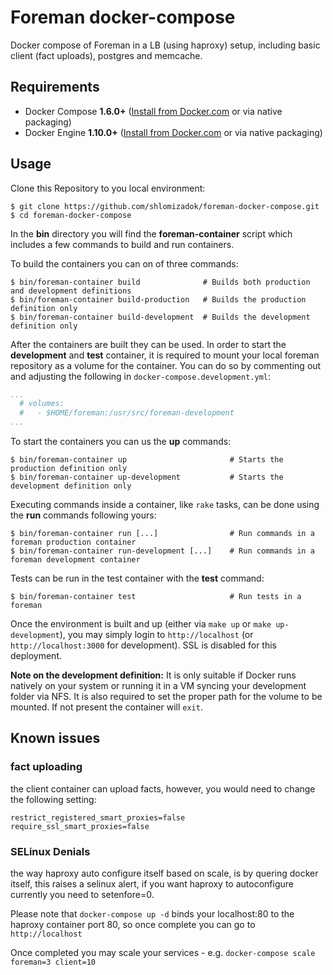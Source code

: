 # Foreman docker-compose

Docker compose of Foreman in a LB (using haproxy) setup, including basic client (fact uploads), postgres and memcache.

## Requirements

  * Docker Compose **1.6.0+** ([Install from Docker.com](https://docs.docker.com/compose/install/) or via native packaging)
  * Docker Engine **1.10.0+** ([Install from Docker.com](https://docs.docker.com/engine/installation/linux/rhel/) or via native packaging)

## Usage

Clone this Repository to you local environment:

```shell
$ git clone https://github.com/shlomizadok/foreman-docker-compose.git
$ cd foreman-docker-compose
```
In the **bin** directory you will find the **foreman-container** script which includes a few commands to build and run containers.

To build the containers you can on of three commands:

```shell
$ bin/foreman-container build              # Builds both production and development definitions
$ bin/foreman-container build-production   # Builds the production definition only
$ bin/foreman-container build-development  # Builds the development definition only
```

After the containers are built they can be used. In order to start the **development** and **test** container, it is required to mount your local foreman repository as a volume for the container. You can do so by commenting out and adjusting the following in `docker-compose.development.yml`:
```yaml
...
  # volumes:
  #   - $HOME/foreman:/usr/src/foreman-development
...
```

To start the containers you can us the **up** commands:

```shell
$ bin/foreman-container up                       # Starts the production definition only
$ bin/foreman-container up-development           # Starts the development definition only
```

Executing commands inside a container, like `rake` tasks, can be done using the **run** commands following yours:
```shell
$ bin/foreman-container run [...]                # Run commands in a foreman production container
$ bin/foreman-container run-development [...]    # Run commands in a foreman development container
```

Tests can be run in the test container with the **test** command:
```shell
$ bin/foreman-container test                     # Run tests in a foreman
```

Once the environment is built and up (either via `make up` or `make up-development`), you may simply login to `http://localhost` (or `http://localhost:3000` for development). SSL is disabled for this deployment.

**Note on the development definition:** It is only suitable if Docker runs natively on your system or running it in a VM syncing your development folder via NFS. It is also required to set the proper path for the volume to be mounted. If not present the container will `exit`.

## Known issues

### fact uploading

the client container can upload facts, however, you would need to change the following setting:
```
restrict_registered_smart_proxies=false
require_ssl_smart_proxies=false
```


### SELinux Denials

the way haproxy auto configure itself based on scale, is by quering docker itself, this raises a selinux alert, if you want haproxy to autoconfigure currently you need to setenfore=0.

Please note that `docker-compose up -d` binds your localhost:80 to the haproxy container port 80, so once complete you can go to ```http://localhost```


Once completed you may scale your services - e.g. `docker-compose scale foreman=3 client=10`
